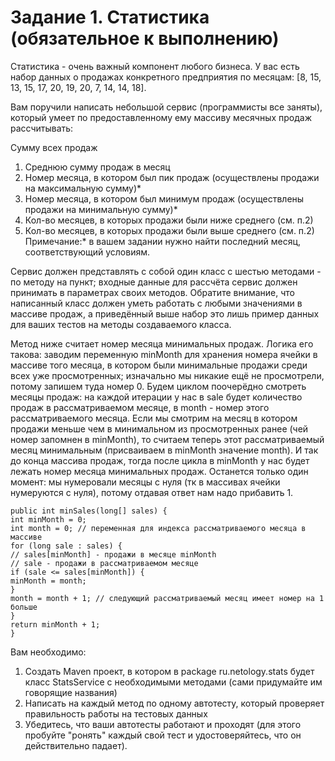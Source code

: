# Задание 1. Статистика (обязательное к выполнению)
Статистика - очень важный компонент любого бизнеса. У вас есть набор данных о продажах конкретного предприятия по месяцам: [8, 15, 13, 15, 17, 20, 19, 20, 7, 14, 14, 18].

Вам поручили написать небольшой сервис (программисты все заняты), который умеет по предоставленному ему массиву месячных продаж рассчитывать:

Сумму всех продаж
1. Среднюю сумму продаж в месяц
2. Номер месяца, в котором был пик продаж (осуществлены продажи на максимальную сумму)*
3. Номер месяца, в котором был минимум продаж (осуществлены продажи на минимальную сумму)*
4. Кол-во месяцев, в которых продажи были ниже среднего (см. п.2)
5. Кол-во месяцев, в которых продажи были выше среднего (см. п.2)
Примечание:* в вашем задании нужно найти последний месяц, соответствующий условиям.

Сервис должен представлять с собой один класс с шестью методами - по методу на пункт; входные данные для рассчёта сервис должен принимать в параметрах своих методов. Обратите внимание, что написанный класс должен уметь работать с любыми значениями в массиве продаж, а приведённый выше набор это лишь пример данных для ваших тестов на методы создаваемого класса.

Метод ниже считает номер месяца минимальных продаж. Логика его такова: заводим переменную minMonth для хранения номера ячейки в массиве того месяца, в котором были минимальные продажи среди всех уже просмотренных; изначально мы никакие ещё не просмотрели, потому запишем туда номер 0. Будем циклом поочерёдно смотреть месяцы продаж: на каждой итерации у нас в sale будет количество продаж в рассматриваемом месяце, в month - номер этого рассматриваемого месяца. Если мы смотрим на месяц в котором продажи меньше чем в минимальном из просмотренных ранее (чей номер запомнен в minMonth), то считаем теперь этот рассматриваемый месяц минимальным (присваиваем в minMonth значение month). И так до конца массива продаж, тогда после цикла в minMonth у нас будет лежать номер месяца минимальных продаж. Останется только один момент: мы нумеровали месяцы с нуля (тк в массивах ячейки нумеруются с нуля), потому отдавая ответ нам надо прибавить 1.
```
public int minSales(long[] sales) {
int minMonth = 0;
int month = 0; // переменная для индекса рассматриваемого месяца в массиве
for (long sale : sales) {
// sales[minMonth] - продажи в месяце minMonth
// sale - продажи в рассматриваемом месяце
if (sale <= sales[minMonth]) {
minMonth = month;
}
month = month + 1; // следующий рассматриваемый месяц имеет номер на 1 больше
}
return minMonth + 1;
}
```
Вам необходимо:

1. Создать Maven проект, в котором в package ru.netology.stats будет класс StatsService с необходимыми методами (сами придумайте им говорящие названия)
2. Написать на каждый метод по одному автотесту, который проверяет правильность работы на тестовых данных
3. Убедитесь, что ваши автотесты работают и проходят (для этого пробуйте "ронять" каждый свой тест и удостоверяйтесь, что он действительно падает).